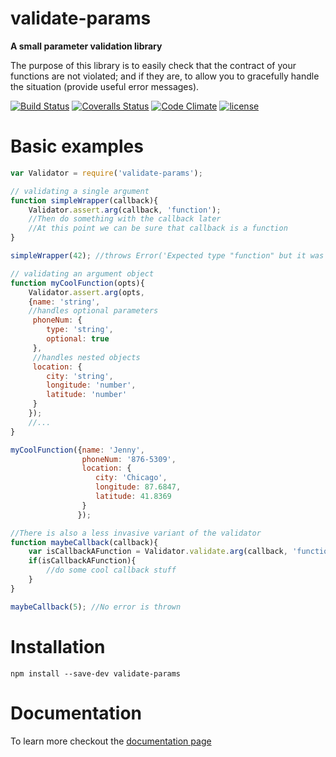 # validate-params
**A small parameter validation library**

The purpose of this library is to easily check that the contract of your functions are not violated; and if they are,
to allow you to gracefully handle the situation (provide useful error messages).

[![Build Status][travis-image]][travis-url] [![Coveralls Status][coveralls-image]][coveralls-url] [![Code Climate][cc-image]][cc-url] [![license][license-image]][license-url]

# Basic examples
```js
var Validator = require('validate-params');

// validating a single argument
function simpleWrapper(callback){
    Validator.assert.arg(callback, 'function');
    //Then do something with the callback later
    //At this point we can be sure that callback is a function
}

simpleWrapper(42); //throws Error('Expected type "function" but it was type "number"')

// validating an argument object
function myCoolFunction(opts){
    Validator.assert.arg(opts,
    {name: 'string',
    //handles optional parameters
     phoneNum: {
        type: 'string',
        optional: true
     },
     //handles nested objects
     location: {
        city: 'string',
        longitude: 'number',
        latitude: 'number'
     }
    });
    //...
}

myCoolFunction({name: 'Jenny',
                phoneNum: '876-5309',
                location: {
                   city: 'Chicago',
                   longitude: 87.6847,
                   latitude: 41.8369
                }
               });

//There is also a less invasive variant of the validator
function maybeCallback(callback){
    var isCallbackAFunction = Validator.validate.arg(callback, 'function');
    if(isCallbackAFunction){
        //do some cool callback stuff
    }
}

maybeCallback(5); //No error is thrown
```

# Installation
    npm install --save-dev validate-params

# Documentation
To learn more checkout the [documentation page](docs/index.md)

[travis-url]: https://travis-ci.org/mdvorscak/validate-params
[travis-image]: https://img.shields.io/travis/mdvorscak/validate-params/master.svg?style=flat-square

[coveralls-url]: https://coveralls.io/r/mdvorscak/validate-params?branch=master
[coveralls-image]: https://img.shields.io/coveralls/github/mdvorscak/validate-params/master.svg?style=flat-square

[cc-url]: https://codeclimate.com/github/mdvorscak/validate-params
[cc-image]: https://img.shields.io/codeclimate/maintainability/mdvorscak/validate-params.svg?style=flat-square

[license-url]: LICENSE
[license-image]: https://img.shields.io/github/license/mashape/apistatus.svg?style=flat-square